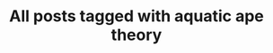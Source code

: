 ---
layout: tag
title: "All posts tagged with aquatic ape theory"
permalink: /weblog/tags/aquatic-ape-theory/
taxonomy: aquatic ape theory
---